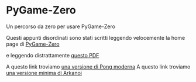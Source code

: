 # PyGame-Zero
Un percorso da zero per usare PyGame-Zero

Questi appunti disordinati sono stati scritti leggendo velocemente la home page di [PyGame-Zero](https://pygame-zero.readthedocs.io/en/stable/principles.html)

e leggendo distrattamente [questo PDF](https://wireframe.raspberrypi.com/books/code-the-classics1)

A questo link troviamo [una versione di Pong moderna](https://github.com/Wireframe-Magazine/Code-the-Classics/tree/master/boing-master)
A questo link troviamo [una versione minima di Arkanoi](https://new.pythonforengineers.com/blog/your-first-game-in-python-in-less-than-30-minutes/)
